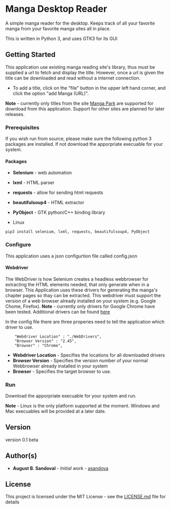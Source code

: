 # Manga Desktop Reader

A simple manga reader for the desktop. Keeps track of all your favorite manga from your favorite manga sites all in place.

This is written in Python 3, and uses GTK3 for its GUI

## Getting Started

This application use existing manga reading site's library, thus must be supplied a url to fetch and display the title. However, once a url is given the title can be downloaded and read without a internet connection.

* To add a title, click on the "file" button in the upper left hand corner, and click the option "add Manga (URL)".

**Note** - currently only titles from the site [Manga Park](https://mangapark.net) are supported for download from this application. Support for other sites are planned for later releases.

### Prerequisites

If you wish run from source, please make sure the following python 3 packages are installed. If not download the apporpriate execuable for your system.

#### Packages
* **Selenium** - web automation
* **lxml** - HTML parser
* **requests** - allow for sending html requests
* **beautifulsoup4** - HTML extractor
* **PyObject** - GTK python/C++ binding library

* Linux
```
pip3 install selenium, lxml, requests, beautifulsoup4, PyObject
```

### Configure
This application uses a json configurtion file called config.json

#### Webdriver
The WebDriver is how Selenium creates a headless webbrowser for extracting the HTML elements needed, that only generate when in a browser. This Application uses these drivers for generating the manga's chapter pages so thay can be extracted. 
This webdriver must support the version of a web browser already installed on your system (e.g. Google Chome, Firefox).
**Note** - currently only drivers for Google Chrome have been tested.
Additional drivers can be found [here](https://selenium.dev/downloads/)

In the config file there are three properies need to tell the application which driver to use.
```
    "Webdriver Location" : "./WebDrivers",
    "Browser Version" : "2.45",
    "Browser" : "Chrome",
```
* **Webdriver Location** - Specifies the locations for all downloaded drivers
* **Browser Version** - Specifies the version number of your normal Webbrowser already installed in your system
* **Browser** - Specifies the target browser to use.

### Run
Download the apporpriate execuable for your system and run.

**Note** - Linux is the only platform supported at the moment. Windows and Mac execuables will be provided at a later date.

## Version

version 0.1 beta

## Author(s)

* **August B. Sandoval** - *Initial work* - [asandova](https://gitlab.com/asandova)

## License

This project is licensed under the MIT License - see the [LICENSE.md](LICENSE.md) file for details
